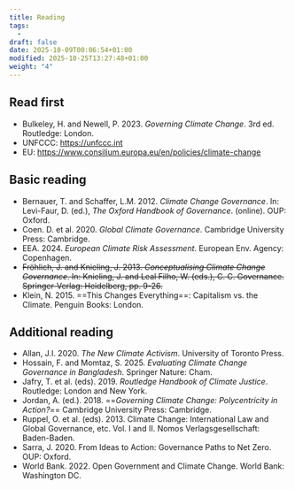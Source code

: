 ```yaml
---
title: Reading
tags:
  - 
draft: false
date: 2025-10-09T00:06:54+01:00
modified: 2025-10-25T13:27:48+01:00
weight: "4"
---
```

## Read first
- Bulkeley, H. and Newell, P. 2023. *Governing Climate Change*. 3rd ed. Routledge: London.
- UNFCCC: https://unfccc.int 
- EU: https://www.consilium.europa.eu/en/policies/climate-change
## Basic reading
- Bernauer, T. and Schaffer, L.M. 2012. *Climate Change Governance*. In: Levi-Faur, D. (ed.), *The Oxford Handbook of Governance*. (online). OUP: Oxford. 
- Coen. D. et al. 2020. *Global Climate Governance*. Cambridge University Press: Cambridge. 
- EEA. 2024. *European Climate Risk Assessment*. European Env. Agency: Copenhagen. 
- ~~Fröhlich, J. and Knieling, J. 2013. *Conceptualising Climate Change Governance*. In: Knieling, J. and Leal Filho, W. (eds.), C. C. Governance. Springer-Verlag: Heidelberg, pp. 9-26.~~
- Klein, N. 2015. ==This Changes Everything==: Capitalism vs. the Climate. Penguin Books: London.
## Additional reading
- Allan, J.I. 2020. *The New Climate Activism*. University of Toronto Press.  
- Hossain, F. and Momtaz, S. 2025. *Evaluating Climate Change Governance in Bangladesh*. Springer Nature: Cham. 
- Jafry, T. et al. (eds). 2019. *Routledge Handbook of Climate Justice*. Routledge: London and New York.  
- Jordan, A. (ed.). 2018. ==*Governing Climate Change: Polycentricity in Action?*== Cambridge University Press: Cambridge.
- Ruppel, O. et al. (eds). 2013. Climate Change: International Law and Global Governance, etc. Vol. I and II. Nomos Verlagsgesellschaft: Baden-Baden.  
- Sarra, J. 2020. From Ideas to Action: Governance Paths to Net Zero. OUP: Oxford.
- World Bank. 2022. Open Government and Climate Change. World Bank: Washington DC.